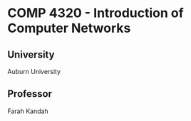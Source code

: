 # COMP 4320 - Introduction of Computer Networks
## University
Auburn University
## Professor
Farah Kandah

